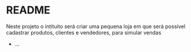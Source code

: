 # README

Neste projeto o intituito será criar uma pequena loja em que será possível cadastrar produtos, clientes e vendedores, para simular vendas



* ...
